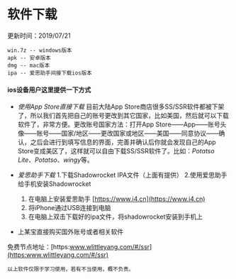 # 软件下载
更新时间：2019/07/21

```
win.7z -- windows版本
apk -- 安卓版本
dmg -- mac版本
ipa -- 爱思助手间接下载ios版本
```
#### ios设备用户这里提供一下方式
* *使用App Store直接下载*
目前大陆App Store商店很多SS/SSR软件都被下架了，所以我们首先把自己的账号更改到其它国家，比如美国，然后就可以下载软件了，非常方便。更改账号国家方法：打开App Store——App——账号头像——账号——国家/地区——更改国家或地区——美国——同意协议——确认，之后会进行到填写信息的界面，完善并确认后你就会发现自己的App Store变成美区了，这样就可以自由下载SS/SSR软件了。比如：*Potatso Lite*、*Potatso*、*wingy*等。

* *爱思助手下载*
1.下载Shadowrocket IPA文件（上面有提供）
2.使用爱思助手给手机安装Shadowrocket
   1.   在电脑上安装爱思助手 [https://www.i4.cn](https://www.i4.cn)
   2.   将iPhone通过USB连接到电脑
   3.   在电脑上双击下载好的ipa文件，将shadowrocket安装到手机上

* 上某宝直接购买国外账号或者相关软件


免费节点地址：[https:www.wlittleyang.com/#/ssr](https:www.wlittleyang.com/#/ssr)

```
以上软件仅限于学习使用，若有不当使用，概不负责。
```